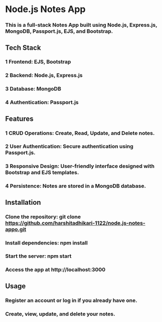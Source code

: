 # Node.js Notes App
### This is a full-stack Notes App built using Node.js, Express.js, MongoDB, Passport.js, EJS, and Bootstrap.

## Tech Stack
### 1 Frontend: EJS, Bootstrap
### 2 Backend: Node.js, Express.js
### 3 Database: MongoDB
### 4 Authentication: Passport.js
## Features
### 1 CRUD Operations: Create, Read, Update, and Delete notes.
### 2 User Authentication: Secure authentication using Passport.js.
### 3 Responsive Design: User-friendly interface designed with Bootstrap and EJS templates.
### 4 Persistence: Notes are stored in a MongoDB database.
## Installation
### Clone the repository: git clone https://github.com/harshitadhikari-1122/node.js-notes-appo.git
### Install dependencies: npm install
### Start the server: npm start
### Access the app at http://localhost:3000
## Usage
### Register an account or log in if you already have one.
### Create, view, update, and delete your notes.
